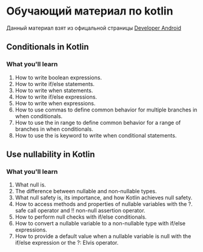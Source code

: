 # Обучающий материал по kotlin
Данный материал взят из офицальной страницы [Developer Android](https://developer.android.com/courses/android-basics-compose/unit-2)

## Conditionals in Kotlin
### What you'll learn
1. How to write boolean expressions.
2. How to write if/else statements.
3. How to write when statements.
4. How to write if/else expressions.
5. How to write when expressions.
6. How to use commas to define common behavior for multiple branches in when conditionals.
7. How to use the in range to define common behavior for a range of branches in when conditionals.
8. How to use the is keyword to write when conditional statements.

## Use nullability in Kotlin
### What you'll learn
1. What null is.
2. The difference between nullable and non-nullable types.
3. What null safety is, its importance, and how Kotlin achieves null safety.
4. How to access methods and properties of nullable variables with the ?. safe call operator and !! non-null assertion operator.
5. How to perform null checks with if/else conditionals.
6. How to convert a nullable variable to a non-nullable type with if/else expressions.
7. How to provide a default value when a nullable variable is null with the if/else expression or the ?: Elvis operator.